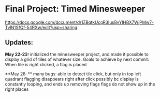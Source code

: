 # Final Project: Timed Minesweeper
https://docs.google.com/document/d/1ZBqtkUcqR3IusByYlHBX7WjPMw7-TvlN1SfQf-54RXw/edit?usp=sharing
## Updates:

**May 22-23:** initialized the minesweeper project, and made it possible to display a grid of tiles of whatever size.
Goals to achieve by next commit: When tile is right clicked, a flag is placed

**May 28: ** many bugs:
able to detect tile click, but only in top left quadrant
flagging disappears right after click
possibly bc display is constantly looping, and ends up removing flags
flags do not show up in the right places

